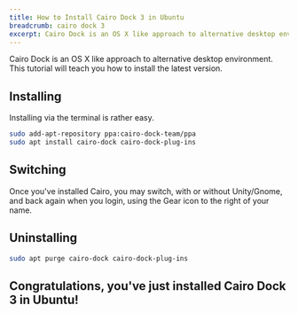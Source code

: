 ```yaml
---
title: How to Install Cairo Dock 3 in Ubuntu
breadcrumb: cairo dock 3
excerpt: Cairo Dock is an OS X like approach to alternative desktop environment. This tutorial will teach you how to install the latest version.
---
```


Cairo Dock is an OS X like approach to alternative desktop environment. This tutorial will teach you how to install the latest version.

## Installing

Installing via the terminal is rather easy.

```bash
sudo add-apt-repository ppa:cairo-dock-team/ppa
sudo apt install cairo-dock cairo-dock-plug-ins
```

## Switching
Once you've installed Cairo, you may switch, with or without Unity/Gnome, and back again when you login, using the Gear icon to the right of your name.

## Uninstalling

```bash
sudo apt purge cairo-dock cairo-dock-plug-ins
```

## Congratulations, you've just installed Cairo Dock 3 in Ubuntu!
